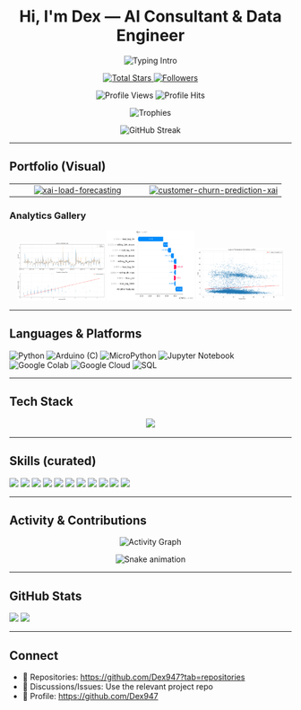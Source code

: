 <!-- Profile README for Dex947 -->

<h1 align="center">Hi, I'm Dex — AI Consultant & Data Engineer</h1>

<p align="center">
  <img src="https://readme-typing-svg.demolab.com?font=Fira+Code&pause=1000&center=true&vCenter=true&width=700&lines=AI+Consultant+%26+Data+Engineer;Predictive+Maintenance+%7C+Energy+Analytics+%7C+XAI;Time+Series+%7C+Anomaly+Detection+%7C+MLOps" alt="Typing Intro" />
</p>

<p align="center">
  <a href="https://github.com/Dex947?tab=repositories&sort=stargazers">
    <img alt="Total Stars" src="https://custom-icon-badges.herokuapp.com/badge/dynamic/json?logo=star&color=55960c&labelColor=488207&label=Stars&style=for-the-badge&query=%24.stars&url=https://api.github-star-counter.workers.dev/user/Dex947"/>
  </a>
  <a href="https://github.com/Dex947?tab=followers">
    <img alt="Followers" src="https://custom-icon-badges.herokuapp.com/github/followers/Dex947?color=236ad3&labelColor=1155ba&style=for-the-badge&logo=person-add&label=Follow&logoColor=white"/>
  </a>
</p>

<p align="center">
  <img src="https://komarev.com/ghpvc/?username=Dex947&style=for-the-badge&color=blue" alt="Profile Views"/>
  <img src="https://hits.seeyoufarm.com/api/count/incr/badge.svg?url=https://github.com/Dex947&title=visits&edge_flat=false" alt="Profile Hits"/>
</p>

<p align="center">
  <img src="https://github-profile-trophy.vercel.app/?username=Dex947&theme=gruvbox&no-frame=true&no-bg=true&margin-w=4" alt="Trophies"/>
</p>

<p align="center">
  <img src="https://streak-stats.demolab.com?user=Dex947&theme=gotham&hide_border=true" alt="GitHub Streak"/>
</p>

---

## Portfolio (Visual)

<table>
<tr>
<td width="50%" align="center">
  <a href="https://github.com/Dex947/xai-load-forecasting">
    <img src="https://github-readme-stats.vercel.app/api/pin/?username=Dex947&repo=xai-load-forecasting&theme=gotham" alt="xai-load-forecasting" />
  </a>
</td>
<td width="50%" align="center">
  <a href="https://github.com/Dex947/customer-churn-prediction-xai">
    <img src="https://github-readme-stats.vercel.app/api/pin/?username=Dex947&repo=customer-churn-prediction-xai&theme=gotham" alt="customer-churn-prediction-xai" />
  </a>
</td>
</tr>
</table>

### Analytics Gallery
<p align="center">
  <img src="https://raw.githubusercontent.com/Dex947/xai-load-forecasting/main/docs/figures/model_predictions.png" alt="Predictions vs Actual" width="31%"/>
  <img src="https://raw.githubusercontent.com/Dex947/xai-load-forecasting/main/docs/figures/shap_waterfall_example.png" alt="SHAP Waterfall" width="31%"/>
  <img src="https://raw.githubusercontent.com/Dex947/xai-load-forecasting/main/docs/figures/load_vs_temperature.png" alt="Load vs Temperature" width="31%"/>
</p>

---

## Languages & Platforms

<p>
  <img height="26" src="https://img.shields.io/badge/Python-3776AB?logo=python&logoColor=white" title="Python"/>
  <img height="26" src="https://img.shields.io/badge/Arduino%20(C)-00979D?logo=arduino&logoColor=white" title="Arduino (C)"/>
  <img height="26" src="https://img.shields.io/badge/MicroPython-2B2D2F?logo=python&logoColor=white" title="MicroPython"/>
  <img height="26" src="https://img.shields.io/badge/Jupyter%20Notebook-F37626?logo=jupyter&logoColor=white" title="Jupyter Notebook"/>
  <img height="26" src="https://img.shields.io/badge/Google%20Colab-F9AB00?logo=googlecolab&logoColor=white" title="Google Colab"/>
  <img height="26" src="https://img.shields.io/badge/Google%20Cloud-4285F4?logo=googlecloud&logoColor=white" title="Google Cloud"/>
  <img height="26" src="https://img.shields.io/badge/SQL-336791?logo=postgresql&logoColor=white" title="SQL"/>
</p>

---

## Tech Stack

<p align="center">
  <img src="https://skillicons.dev/icons?i=python,arduino,raspberrypi,pytorch,tensorflow,sklearn,pandas,numpy,jupyter,git,github,docker,airflow,gcp&perline=8" />
</p>

---

## Skills (curated)

<p>
  <img height="26" src="https://img.shields.io/badge/Time%20Series%20Forecasting-1D2F6F?logo=clockify&logoColor=white" />
  <img height="26" src="https://img.shields.io/badge/Time%20Series%20Analysis-0B7285?logo=clockify&logoColor=white" />
  <img height="26" src="https://img.shields.io/badge/Anomaly%20Detection-4F46E5?logo=detective&logoColor=white" />
  <img height="26" src="https://img.shields.io/badge/Predictive%20Maintenance-0E7490?logo=raspberrypi&logoColor=white" />
  <img height="26" src="https://img.shields.io/badge/ETL%20Pipelines-0A9396?logo=databricks&logoColor=white" />
  <img height="26" src="https://img.shields.io/badge/Data%20Visualization-0D9488?logo=plotly&logoColor=white" />
  <img height="26" src="https://img.shields.io/badge/Model%20Evaluation-6B7280?logo=google-analytics&logoColor=white" />
  <img height="26" src="https://img.shields.io/badge/PyTorch-EE4C2C?logo=pytorch&logoColor=white" />
  <img height="26" src="https://img.shields.io/badge/TensorFlow-FF6F00?logo=tensorflow&logoColor=white" />
  <img height="26" src="https://img.shields.io/badge/Pytest%20(Automated%20Testing)-0A9EDC?logo=pytest&logoColor=white" />
  <img height="26" src="https://img.shields.io/badge/Orchestration-3B82F6?logo=apacheairflow&logoColor=white" />
</p>

---

## Activity & Contributions

<p align="center">
  <img src="https://github-readme-activity-graph.vercel.app/graph?username=Dex947&theme=tokyo-night&hide_border=true&area=true" alt="Activity Graph"/>
</p>

<p align="center">
  <img src="https://raw.githubusercontent.com/Dex947/Dex947/output/snake.svg" alt="Snake animation" />
</p>

---

## GitHub Stats

<p>
  <img height="150" src="https://github-readme-stats.vercel.app/api?username=Dex947&theme=gotham&show_icons=true&hide_title=true" />
  <img height="150" src="https://github-readme-stats.vercel.app/api/top-langs/?username=Dex947&layout=compact&theme=gotham&hide_title=true" />
</p>

---

## Connect

- 🔗 Repositories: https://github.com/Dex947?tab=repositories
- 💬 Discussions/Issues: Use the relevant project repo
- 📌 Profile: https://github.com/Dex947
